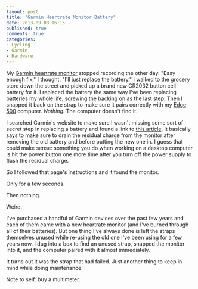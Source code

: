 ```yaml
---
layout: post
title: "Garmin Heartrate Monitor Battery"
date: 2013-09-08 16:15
published: true
comments: true
categories: 
- Cycling
- Garmin
- Hardware
---
```

My [Garmin heartrate monitor](https://buy.garmin.com/en-US/US/shop-by-accessories/fitness-sensors/soft-strap-premium-heart-rate-monitor/prod15490.html) stopped recording the other day.  "Easy enough fix," I thought.  "I'll just replace the battery."  I walked to the grocery store down the street and picked up a brand new CR2032 button cell battery for it.  I replaced the battery the same way I've been replacing batteries my whole life, screwing the backing on as the last step.  Then I snapped it back on the strap to make sure it pairs correctly with my [Edge 500](https://buy.garmin.com/en-US/US/into-sports/cycling/edge-500/prod36728.html) computer.  *Nothing*.  The computer doesn't find it.

I searched Garmin's website to make sure I wasn't missing some sort of secret step in replacing a battery and found a link to [this article](http://www.koelnerwasser.de/?p=325).  It basically says to make sure to drain the residual charge from the monitor after removing the old battery and before putting the new one in.  I guess that could make sense: something you do when working on a desktop computer is hit the power button one more time after you turn off the power supply to flush the residual charge.

So I followed that page's instructions and it found the monitor.

Only for a few seconds.

Then nothing.

Weird.

I've purchased a handful of Garmin devices over the past few years and each of them came with a new heartrate monitor (and I've burned through all of their batteries).  But one thing I've always done is left the straps themselves unused while re-using the old one I've been using for a few years now.  I dug into a box to find an unused strap, snapped the monitor into it, and the computer paired with it almost immediately.

It turns out it was the strap that had failed.  Just another thing to keep in mind while doing maintenance.

Note to self: buy a multimeter.

